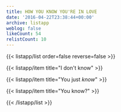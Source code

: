 ```yaml
---
title: HOW YOU KNOW YOU'RE IN LOVE
date: '2016-04-22T23:38:44+00:00'
archive: listapp
weblog: false
likeCount: 54
relistCount: 10
---
```



{{< listapp/list order=false reverse=false >}}

   {{< listapp/item title="I don't know" >}}

   {{< listapp/item title="You just *know*" >}}

   {{< listapp/item title="You know?" >}}

{{< /listapp/list >}}
